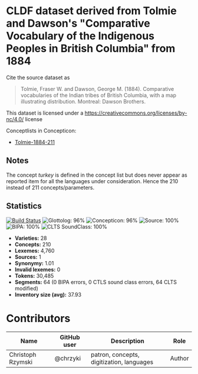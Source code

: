 # CLDF dataset derived from Tolmie and Dawson's "Comparative Vocabulary of the Indigenous Peoples in British Columbia" from 1884

Cite the source dataset as

> Tolmie, Fraser W. and Dawson, George M. (1884). Comparative vocabularies of the Indian tribes of British Columbia, with a map illustrating distribution. Montreal: Dawson Brothers.

This dataset is licensed under a https://creativecommons.org/licenses/by-nc/4.0/ license


Conceptlists in Concepticon:
- [Tolmie-1884-211](https://concepticon.clld.org/contributions/Tolmie-1884-211)
## Notes

The concept *turkey* is defined in the concept list but does never appear as reported item for all the languages under consideration. Hence the 210 instead of 211 concepts/parameters.


## Statistics


[![Build Status](https://travis-ci.org/lexibank/tolmiebritishcolumbia.svg?branch=master)](https://travis-ci.org/lexibank/tolmiebritishcolumbia)
![Glottolog: 96%](https://img.shields.io/badge/Glottolog-96%25-green.svg "Glottolog: 96%")
![Concepticon: 96%](https://img.shields.io/badge/Concepticon-96%25-green.svg "Concepticon: 96%")
![Source: 100%](https://img.shields.io/badge/Source-100%25-brightgreen.svg "Source: 100%")
![BIPA: 100%](https://img.shields.io/badge/BIPA-100%25-brightgreen.svg "BIPA: 100%")
![CLTS SoundClass: 100%](https://img.shields.io/badge/CLTS%20SoundClass-100%25-brightgreen.svg "CLTS SoundClass: 100%")

- **Varieties:** 28
- **Concepts:** 210
- **Lexemes:** 4,760
- **Sources:** 1
- **Synonymy:** 1.01
- **Invalid lexemes:** 0
- **Tokens:** 30,485
- **Segments:** 64 (0 BIPA errors, 0 CTLS sound class errors, 64 CLTS modified)
- **Inventory size (avg):** 37.93

# Contributors

Name               | GitHub user  | Description                                 | Role
---                | ---          | ---                                         | ---
Christoph Rzymski  | @chrzyki     | patron, concepts, digitization, languages   | Author


